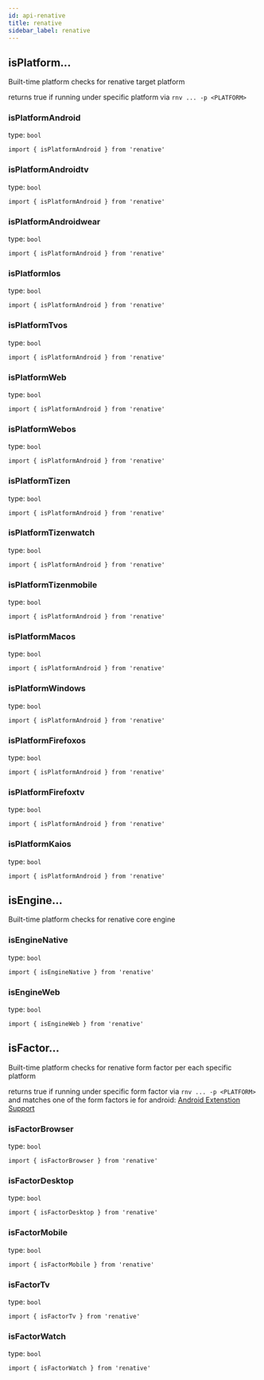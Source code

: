 ```yaml
---
id: api-renative
title: renative
sidebar_label: renative
---
```


## isPlatform...

Built-time platform checks for renative target platform

returns true if running under specific platform via `rnv ... -p <PLATFORM>`

### isPlatformAndroid

type: `bool`

```
import { isPlatformAndroid } from 'renative'
```

### isPlatformAndroidtv

type: `bool`

```
import { isPlatformAndroid } from 'renative'
```

### isPlatformAndroidwear

type: `bool`

```
import { isPlatformAndroid } from 'renative'
```

### isPlatformIos

type: `bool`

```
import { isPlatformAndroid } from 'renative'
```

### isPlatformTvos

type: `bool`

```
import { isPlatformAndroid } from 'renative'
```

### isPlatformWeb

type: `bool`

```
import { isPlatformAndroid } from 'renative'
```

### isPlatformWebos

type: `bool`

```
import { isPlatformAndroid } from 'renative'
```

### isPlatformTizen

type: `bool`

```
import { isPlatformAndroid } from 'renative'
```

### isPlatformTizenwatch

type: `bool`

```
import { isPlatformAndroid } from 'renative'
```

### isPlatformTizenmobile

type: `bool`

```
import { isPlatformAndroid } from 'renative'
```

### isPlatformMacos

type: `bool`

```
import { isPlatformAndroid } from 'renative'
```

### isPlatformWindows

type: `bool`

```
import { isPlatformAndroid } from 'renative'
```

### isPlatformFirefoxos

type: `bool`

```
import { isPlatformAndroid } from 'renative'
```

### isPlatformFirefoxtv

type: `bool`

```
import { isPlatformAndroid } from 'renative'
```

### isPlatformKaios

type: `bool`

```
import { isPlatformAndroid } from 'renative'
```

## isEngine...

Built-time platform checks for renative core engine

### isEngineNative

type: `bool`

```
import { isEngineNative } from 'renative'
```

### isEngineWeb

type: `bool`

```
import { isEngineWeb } from 'renative'
```


## isFactor...

Built-time platform checks for renative form factor per each specific platform

returns true if running under specific form factor via `rnv ... -p <PLATFORM>` and matches one of the form factors ie for android:
[Android Extenstion Support](platform-android.md#file-extension-support)


### isFactorBrowser

type: `bool`

```
import { isFactorBrowser } from 'renative'
```

### isFactorDesktop

type: `bool`

```
import { isFactorDesktop } from 'renative'
```

### isFactorMobile

type: `bool`

```
import { isFactorMobile } from 'renative'
```

### isFactorTv

type: `bool`

```
import { isFactorTv } from 'renative'
```

### isFactorWatch

type: `bool`

```
import { isFactorWatch } from 'renative'
```

